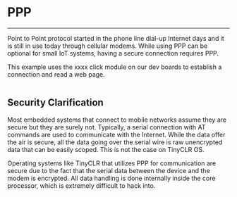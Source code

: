 # PPP
---
Point to Point protocol started in the phone line dial-up Internet days and it is still in use today through cellular modems. While using PPP can be optional for small IoT systems, having a secure connection requires PPP.

This example uses the xxxx click module on our dev boards to establish a connection and read a web page.

```
```

## Security Clarification
Most embedded systems that connect to mobile networks assume they are secure but they are surely not. Typically, a serial connection with AT commands are used to communicate with the Internet. While the data offer the air is secure, all the data going over the serial wire is raw unencrypted data that can be easily scoped. This is not the case on TinyCLR OS.

Operating systems like TinyCLR that utilizes PPP for communication are secure due to the fact that the serial data between the device and the modem is encrypted. All data handling is done internally inside the core processor, which is extremely difficult to hack into.
